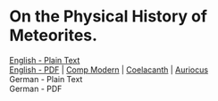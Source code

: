 # On the Physical History of Meteorites.

[English - Plain Text](full-text-english.md)  
[English - PDF](https://cdn.solaranamnesis.com/Sorby/sorby_on_meteorites_2022_english.pdf) | [Comp Modern](https://cdn.solaranamnesis.com/Sorby/sorby_on_meteorites_2022_english_compmodern.pdf) | [Coelacanth](https://cdn.solaranamnesis.com/Sorby/sorby_on_meteorites_2022_english_coelacanth.pdf) | [Auriocus](https://cdn.solaranamnesis.com/Sorby/sorby_on_meteorites_2022_english_aurical.pdf)   
German - Plain Text  
German - PDF  
